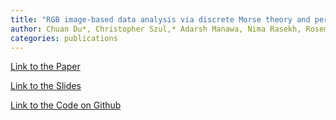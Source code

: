 ```yaml
---
title: "RGB image-based data analysis via discrete Morse theory and persistent homology"
author: Chuan Du*, Christopher Szul,* Adarsh Manawa, Nima Rasekh, Rosemary Guzman, and Ruth Davidson**
categories: publications
---
```


<a href="https://chuandu2.github.io/images/dmt_vf_ms.pdf" target="_blank">Link to the Paper</a>

<a href="https://chuandu2.github.io/images/jmm.pdf" target="_blank">Link to the Slides</a>

<a href="https://github.com/redavids/IBTCDA/tree/master" target="_blank">Link to the Code on Github</a>
